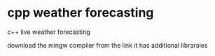 # cpp weather forecasting
 c++ live weather forecasting 


download the mingw compiler from the link it has additional libraraies
